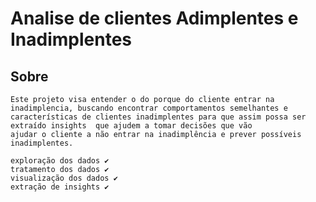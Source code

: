 # Analise de clientes Adimplentes e Inadimplentes

## Sobre
```
Este projeto visa entender o do porque do cliente entrar na inadimplencia, buscando encontrar comportamentos semelhantes e 
características de clientes inadimplentes para que assim possa ser extraído insights  que ajudem a tomar decisões que vão 
ajudar o cliente a não entrar na inadimplência e prever possíveis inadimplentes.
```

```
exploração dos dados ✔
tratamento dos dados ✔
visualização dos dados ✔
extração de insights ✔
```
